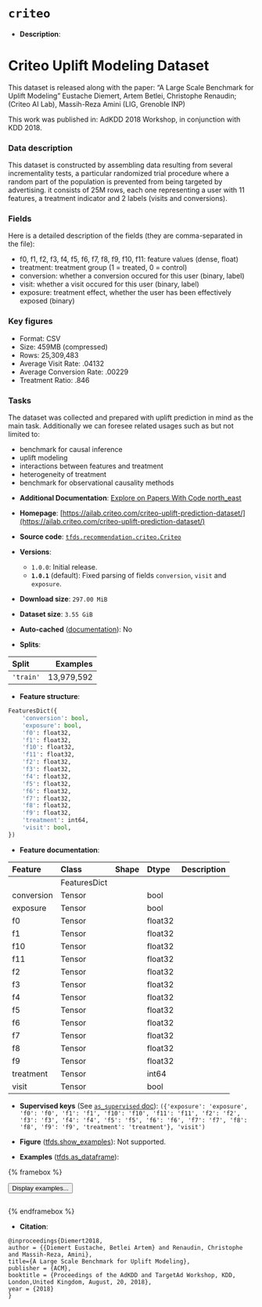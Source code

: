 <div itemscope itemtype="http://schema.org/Dataset">
  <div itemscope itemprop="includedInDataCatalog" itemtype="http://schema.org/DataCatalog">
    <meta itemprop="name" content="TensorFlow Datasets" />
  </div>
  <meta itemprop="name" content="criteo" />
  <meta itemprop="description" content="# Criteo Uplift Modeling Dataset&#10;This dataset is released along with the paper:&#10;“A Large Scale Benchmark for Uplift Modeling”&#10;Eustache Diemert, Artem Betlei, Christophe Renaudin; (Criteo AI Lab), Massih-Reza Amini (LIG, Grenoble INP)&#10;&#10;This work was published in: AdKDD 2018 Workshop, in conjunction with KDD 2018.&#10;&#10;### Data description&#10;This dataset is constructed by assembling data resulting from several incrementality tests, a particular randomized trial procedure where a random part of the population is prevented from being targeted by advertising. it consists of 25M rows, each one representing a user with 11 features, a treatment indicator and 2 labels (visits and conversions).&#10;&#10;### Fields&#10;Here is a detailed description of the fields (they are comma-separated in the file):&#10;&#10;- f0, f1, f2, f3, f4, f5, f6, f7, f8, f9, f10, f11: feature values (dense, float)&#10;- treatment: treatment group (1 = treated, 0 = control)&#10;- conversion: whether a conversion occured for this user (binary, label)&#10;- visit: whether a visit occured for this user (binary, label)&#10;- exposure: treatment effect, whether the user has been effectively exposed (binary)&#10;&#10;### Key figures&#10;&#10;- Format: CSV&#10;- Size: 459MB (compressed)&#10;- Rows: 25,309,483&#10;- Average Visit Rate: .04132&#10;- Average Conversion Rate: .00229&#10;- Treatment Ratio: .846&#10;&#10;### Tasks&#10;&#10;The dataset was collected and prepared with uplift prediction in mind as the main task. Additionally we can foresee related usages such as but not limited to:&#10;&#10;- benchmark for causal inference&#10;- uplift modeling&#10;- interactions between features and treatment&#10;- heterogeneity of treatment&#10;- benchmark for observational causality methods&#10;&#10;To use this dataset:&#10;&#10;```python&#10;import tensorflow_datasets as tfds&#10;&#10;ds = tfds.load(&#x27;criteo&#x27;, split=&#x27;train&#x27;)&#10;for ex in ds.take(4):&#10;  print(ex)&#10;```&#10;&#10;See [the guide](https://www.tensorflow.org/datasets/overview) for more&#10;informations on [tensorflow_datasets](https://www.tensorflow.org/datasets).&#10;&#10;" />
  <meta itemprop="url" content="https://www.tensorflow.org/datasets/catalog/criteo" />
  <meta itemprop="sameAs" content="https://ailab.criteo.com/criteo-uplift-prediction-dataset/" />
  <meta itemprop="citation" content="@inproceedings{Diemert2018,&#10;author = {{Diemert Eustache, Betlei Artem} and Renaudin, Christophe and Massih-Reza, Amini},&#10;title={A Large Scale Benchmark for Uplift Modeling},&#10;publisher = {ACM},&#10;booktitle = {Proceedings of the AdKDD and TargetAd Workshop, KDD, London,United Kingdom, August, 20, 2018},&#10;year = {2018}&#10;}" />
</div>

# `criteo`


*   **Description**:

# Criteo Uplift Modeling Dataset

This dataset is released along with the paper: “A Large Scale Benchmark for
Uplift Modeling” Eustache Diemert, Artem Betlei, Christophe Renaudin; (Criteo AI
Lab), Massih-Reza Amini (LIG, Grenoble INP)

This work was published in: AdKDD 2018 Workshop, in conjunction with KDD 2018.

### Data description

This dataset is constructed by assembling data resulting from several
incrementality tests, a particular randomized trial procedure where a random
part of the population is prevented from being targeted by advertising. it
consists of 25M rows, each one representing a user with 11 features, a treatment
indicator and 2 labels (visits and conversions).

### Fields

Here is a detailed description of the fields (they are comma-separated in the
file):

-   f0, f1, f2, f3, f4, f5, f6, f7, f8, f9, f10, f11: feature values (dense,
    float)
-   treatment: treatment group (1 = treated, 0 = control)
-   conversion: whether a conversion occured for this user (binary, label)
-   visit: whether a visit occured for this user (binary, label)
-   exposure: treatment effect, whether the user has been effectively exposed
    (binary)

### Key figures

-   Format: CSV
-   Size: 459MB (compressed)
-   Rows: 25,309,483
-   Average Visit Rate: .04132
-   Average Conversion Rate: .00229
-   Treatment Ratio: .846

### Tasks

The dataset was collected and prepared with uplift prediction in mind as the
main task. Additionally we can foresee related usages such as but not limited
to:

-   benchmark for causal inference
-   uplift modeling
-   interactions between features and treatment
-   heterogeneity of treatment
-   benchmark for observational causality methods

*   **Additional Documentation**:
    <a class="button button-with-icon" href="https://paperswithcode.com/dataset/criteo">
    Explore on Papers With Code
    <span class="material-icons icon-after" aria-hidden="true"> north_east
    </span> </a>

*   **Homepage**:
    [https://ailab.criteo.com/criteo-uplift-prediction-dataset/](https://ailab.criteo.com/criteo-uplift-prediction-dataset/)

*   **Source code**:
    [`tfds.recommendation.criteo.Criteo`](https://github.com/tensorflow/datasets/tree/master/tensorflow_datasets/recommendation/criteo/criteo.py)

*   **Versions**:

    *   `1.0.0`: Initial release.
    *   **`1.0.1`** (default): Fixed parsing of fields `conversion`, `visit` and
        `exposure`.

*   **Download size**: `297.00 MiB`

*   **Dataset size**: `3.55 GiB`

*   **Auto-cached**
    ([documentation](https://www.tensorflow.org/datasets/performances#auto-caching)):
    No

*   **Splits**:

Split     | Examples
:-------- | ---------:
`'train'` | 13,979,592

*   **Feature structure**:

```python
FeaturesDict({
    'conversion': bool,
    'exposure': bool,
    'f0': float32,
    'f1': float32,
    'f10': float32,
    'f11': float32,
    'f2': float32,
    'f3': float32,
    'f4': float32,
    'f5': float32,
    'f6': float32,
    'f7': float32,
    'f8': float32,
    'f9': float32,
    'treatment': int64,
    'visit': bool,
})
```

*   **Feature documentation**:

Feature    | Class        | Shape | Dtype   | Description
:--------- | :----------- | :---- | :------ | :----------
           | FeaturesDict |       |         |
conversion | Tensor       |       | bool    |
exposure   | Tensor       |       | bool    |
f0         | Tensor       |       | float32 |
f1         | Tensor       |       | float32 |
f10        | Tensor       |       | float32 |
f11        | Tensor       |       | float32 |
f2         | Tensor       |       | float32 |
f3         | Tensor       |       | float32 |
f4         | Tensor       |       | float32 |
f5         | Tensor       |       | float32 |
f6         | Tensor       |       | float32 |
f7         | Tensor       |       | float32 |
f8         | Tensor       |       | float32 |
f9         | Tensor       |       | float32 |
treatment  | Tensor       |       | int64   |
visit      | Tensor       |       | bool    |

*   **Supervised keys** (See
    [`as_supervised` doc](https://www.tensorflow.org/datasets/api_docs/python/tfds/load#args)):
    `({'exposure': 'exposure', 'f0': 'f0', 'f1': 'f1', 'f10': 'f10', 'f11':
    'f11', 'f2': 'f2', 'f3': 'f3', 'f4': 'f4', 'f5': 'f5', 'f6': 'f6', 'f7':
    'f7', 'f8': 'f8', 'f9': 'f9', 'treatment': 'treatment'}, 'visit')`

*   **Figure**
    ([tfds.show_examples](https://www.tensorflow.org/datasets/api_docs/python/tfds/visualization/show_examples)):
    Not supported.

*   **Examples**
    ([tfds.as_dataframe](https://www.tensorflow.org/datasets/api_docs/python/tfds/as_dataframe)):

<!-- mdformat off(HTML should not be auto-formatted) -->

{% framebox %}

<button id="displaydataframe">Display examples...</button>
<div id="dataframecontent" style="overflow-x:auto"></div>
<script>
const url = "https://storage.googleapis.com/tfds-data/visualization/dataframe/criteo-1.0.1.html";
const dataButton = document.getElementById('displaydataframe');
dataButton.addEventListener('click', async () => {
  // Disable the button after clicking (dataframe loaded only once).
  dataButton.disabled = true;

  const contentPane = document.getElementById('dataframecontent');
  try {
    const response = await fetch(url);
    // Error response codes don't throw an error, so force an error to show
    // the error message.
    if (!response.ok) throw Error(response.statusText);

    const data = await response.text();
    contentPane.innerHTML = data;
  } catch (e) {
    contentPane.innerHTML =
        'Error loading examples. If the error persist, please open '
        + 'a new issue.';
  }
});
</script>

{% endframebox %}

<!-- mdformat on -->

*   **Citation**:

```
@inproceedings{Diemert2018,
author = {{Diemert Eustache, Betlei Artem} and Renaudin, Christophe and Massih-Reza, Amini},
title={A Large Scale Benchmark for Uplift Modeling},
publisher = {ACM},
booktitle = {Proceedings of the AdKDD and TargetAd Workshop, KDD, London,United Kingdom, August, 20, 2018},
year = {2018}
}
```

